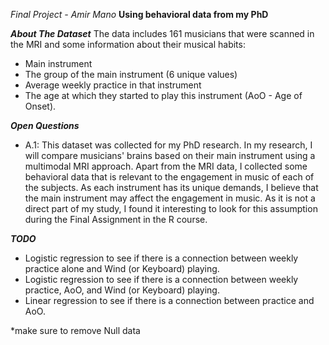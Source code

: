 *Final Project - Amir Mano*
**Using behavioral data from my PhD**

***About The Dataset***
The data includes 161 musicians that were scanned in the MRI and some information about their musical habits:
- Main instrument
- The group of the main instrument (6 unique values)
- Average weekly practice in that instrument
- The age at which they started to play this instrument (AoO - Age of Onset).

***Open Questions***
- A.1: This dataset was collected for my PhD research. 
In my research, I will compare musicians' brains based on their main instrument using a multimodal MRI approach. 
Apart from the MRI data, I collected some behavioral data that is relevant to the engagement in music of each of the subjects. 
As each instrument has its unique demands, I believe that the main instrument may affect the engagement in music. 
As it is not a direct part of my study, I found it interesting to look for this assumption during the Final Assignment in the R course.  

***TODO***
- Logistic regression to see if there is a connection between weekly practice alone and Wind (or Keyboard) playing.
- Logistic regression to see if there is a connection between weekly practice, AoO, and Wind (or Keyboard) playing.
- Linear regression to see if there is a connection between practice and AoO.

*make sure to remove Null data